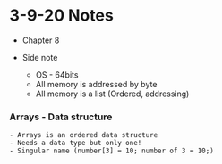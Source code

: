 # 3-9-20 Notes

- Chapter 8

- Side note

	- OS - 64bits
	- All memory is addressed by byte
	- All memory is a list (Ordered, addressing)

### Arrays - Data structure
	- Arrays is an ordered data structure 
	- Needs a data type but only one!
	- Singular name (number[3] = 10; number of 3 = 10;)
